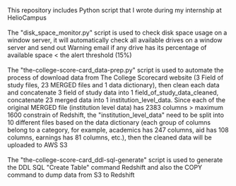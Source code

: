 This repository includes Python script that I wrote during my internship at HelioCampus\
\
The "disk_space_monitor.py" script is used to check disk space usage on a window server, it will automatically check all available drives on a window server and send out Warning email if any drive has its percentage of available space < the alert threshold (15%)\
\
The "the-college-score-card_data-prep.py" script is used to automate the process of download data from The College Scorecard website (3 Field of study files, 23 MERGED files and 1 data dictionary), then clean each data and concatenate 3 field of study data into 1 field_of_study_data_cleaned, concatenate 23 merged data into 1 institution_level_data. Since each of the original MERGED file (institution level data) has 2383 columns > maximum 1600 constrain of Redshift, the "institution_level_data" need to be split into 10 different files based on the data dictionary (each group of columns belong to a category, for example, academics has 247 columns, aid has 108 columns, earnings has 81 columns, etc.), then the cleaned data will be uploaded to AWS S3\
\
The "the-college-score-card_ddl-sql-generate" script is used to generate the DDL SQL "Create Table" command Redshift and also the COPY command to dump data from S3 to Redshift
